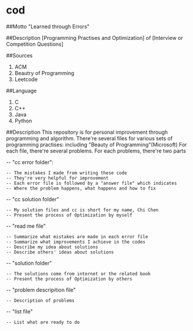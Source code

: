 cod
==========
##Motto
"Learned through Errors"

##Description
  [Programming Practises and Optimization] of [Interview or Competition Questions]
  
##Sources
  1. ACM
  2. Beautry of Programming
  3. Leetcode
  
##Language
  1. C
  2. C++
  3. Java
  4. Python

##Description
  This repository is for personal improvement through programming and algorithm.
  There're several files for various sets of programming practises: including "Beauty of Programming"(Microsoft)
  For each file, there're several problems.
  For each problems, there're two parts
  
  -- "cc error folder": 
  
    -- The mistakes I made from writing these code
    -- They're very helpful for improvement
    -- Each error file is followed by a "answer file" which indicates 
    -- Where the problem happens, what happens and how to fix
       
  -- "cc solution folder"
  
    -- My solution files and cc is short for my name, Chi Chen
    -- Present the process of Optimization by myself
    
  -- "read me file"
  
    -- Summarize what mistakes are made in each error file
    -- Summarize what improvements I achieve in the codes
    -- Describe my idea about solutions
    -- Describe others' ideas about solutions
    
  -- "solution folder"
    
    -- The solutions come from internet or the related book
    -- Present the process of Optimization by others
    
  -- "problem descripition file"
  
    -- Description of problems
    
  -- "list file"
    
    -- List what are ready to do
